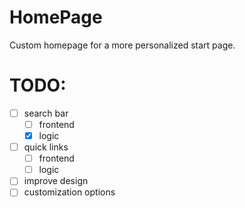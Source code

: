 # HomePage
Custom homepage for a more personalized start page.


# TODO:
* [ ] search bar
    - [ ] frontend
    - [x] logic

* [ ] quick links
    - [ ] frontend
    - [ ] logic

* [ ] improve design
* [ ] customization options

